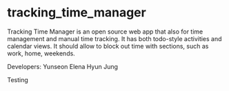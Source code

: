 # tracking_time_manager

Tracking Time Manager is an open source web app that also for time management and manual time tracking.
It has both todo-style activities and calendar views.
It should allow to block out time with sections, such as work, home, weekends.

Developers:
Yunseon
Elena
Hyun
Jung

Testing